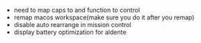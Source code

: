 - need to map caps to <ESC> and function to control
- remap macos workspace(make sure you do it after you remap)
- disable auto rearrange in mission control
- display battery optimization for aldente
